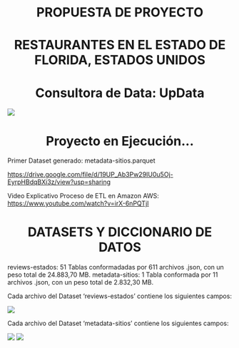 # <h1 align=center> PROPUESTA DE PROYECTO

## <h1 align=center> RESTAURANTES EN EL ESTADO DE FLORIDA, ESTADOS UNIDOS

# <h1 align=center> Consultora de Data: UpData

<img src= https://user-images.githubusercontent.com/109157476/219507085-80728bfe-cd9c-42b1-95a1-3f016dbb38cf.png>

## <h1 align=center> Proyecto en Ejecución...

Primer Dataset generado: metadata-sitios.parquet

https://drive.google.com/file/d/19UP_Ab3Pw29IU0u5Oj-EyrpHBdqBXi3z/view?usp=sharing
  
Video Explicativo Proceso de ETL en Amazon AWS: https://www.youtube.com/watch?v=irX-6nPQTjI

### <h1 align=center> DATASETS Y DICCIONARIO DE DATOS

reviews-estados: 51 Tablas conformadadas por 611 archivos .json, con un peso total de 24.883,70 MB.
metadata-sitios: 1 Tabla conformada por 11 archivos .json, con un peso total de 2.832,30 MB.
  
Cada archivo del Dataset ‘reviews-estados’ contiene los siguientes campos:

<img src= https://user-images.githubusercontent.com/109157476/219510117-e21cbf19-9b41-42ed-9504-9bdc48416210.png>

Cada archivo del Dataset ‘metadata-sitios’ contiene los siguientes campos:

<img src= https://user-images.githubusercontent.com/109157476/219510256-99294f20-053f-461c-8556-e5e821439d53.png> 
  
 
<img src= https://user-images.githubusercontent.com/109157476/219508202-8a11f9d9-3121-462e-ba24-4d6aa6eb117f.png>
